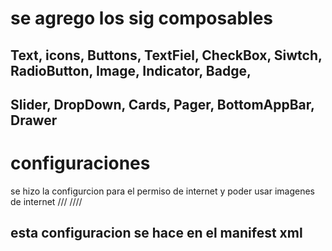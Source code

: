 # se agrego los sig composables
## Text, icons, Buttons, TextFiel, CheckBox, Siwtch, RadioButton, Image, Indicator, Badge, 
## Slider, DropDown, Cards, Pager, BottomAppBar, Drawer

# configuraciones
se hizo la configurcion para el permiso de internet y poder usar imagenes de internet 
///<!--para pedir permiso al usario para internet-->
////<uses-permission android:name="android.permission.INTERNET"/>
## esta configuracion se hace en el manifest xml
